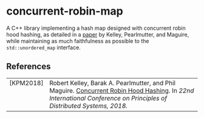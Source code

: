 # concurrent-robin-map

A C++ library implementing a hash map designed with concurrent robin hood hashing, as detailed in
a [paper](https://arxiv.org/pdf/1911.03028.pdf) by Kelley, Pearlmutter, and Maguire, while
maintaining as much faithfulness as possible to the `std::unordered_map` interface.

## References

<table style="border:0px">
<tr>
    <td valign="top"><a name="ref-brown-2015"></a>[KPM2018]</td>
    <td>Robert Kelley, Barak A. Pearlmutter, and Phil Maguire.
    <a href=https://arxiv.org/pdf/1809.04339.pdf>
    Concurrent Robin Hood Hashing</a>.
    In <i>22nd International Conference on Principles of Distributed Systems, 2018.</td>
</tr>
</table>
